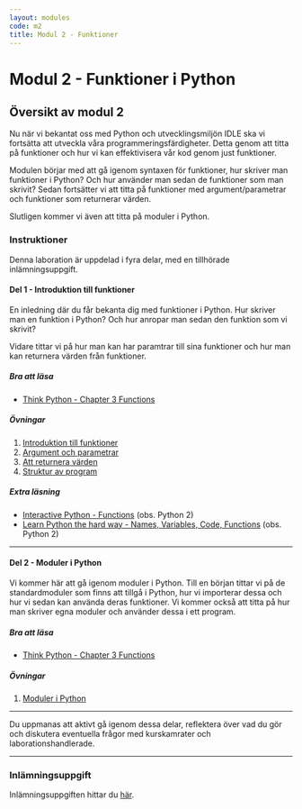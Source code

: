 ```yaml
---
layout: modules
code: m2
title: Modul 2 - Funktioner
---
```


# Modul 2 - Funktioner i Python

## Översikt av modul 2

Nu när vi bekantat oss med Python och utvecklingsmiljön IDLE ska vi fortsätta att utveckla våra programmeringsfärdigheter. Detta genom att titta på funktioner och hur vi kan effektivisera vår kod genom just funktioner.

Modulen börjar med att gå igenom syntaxen för funktioner, hur skriver man funktioner i Python? Och hur använder man sedan de funktioner som man skrivit? Sedan fortsätter vi att titta på funktioner med argument/parametrar och funktioner som returnerar värden.

Slutligen kommer vi även att titta på moduler i Python.

### Instruktioner

Denna laboration är uppdelad i fyra delar, med en tillhörade inlämningsuppgift.

#### Del 1 - Introduktion till funktioner

En inledning där du får bekanta dig med funktioner i Python. Hur skriver man en funktion i Python? Och hur anropar man sedan den funktion som vi skrivit?

Vidare tittar vi på hur man kan har paramtrar till sina funktioner och hur man kan returnera värden från funktioner.

##### Bra att läsa

- [Think Python - Chapter 3  Functions](http://greenteapress.com/thinkpython2/html/thinkpython2004.html)

##### Övningar

1. [Introduktion till funktioner](exercises/L01.html)
2. [Argument och parametrar](exercises/L02.html)
3. [Att returnera värden](exercises/L03.html)
4. [Struktur av program](exercises/L04.html)

##### Extra läsning

- [Interactive Python - Functions](http://interactivepython.org/runestone/static/thinkcspy/Functions/functions.html) (obs. Python 2)
- [Learn Python the hard way - Names, Variables, Code, Functions](http://learnpythonthehardway.org/book/ex18.html) (obs. Python 2)

---

#### Del 2 - Moduler i Python

Vi kommer här att gå igenom moduler i Python. Till en början tittar vi på de standardmoduler som finns att tillgå i Python, hur vi importerar dessa och hur vi sedan kan använda deras funktioner. Vi kommer också att titta på hur man skriver egna moduler och använder dessa i ett program.

##### Bra att läsa

- [Think Python - Chapter 3  Functions](http://greenteapress.com/thinkpython2/html/thinkpython2004.html)

##### Övningar

1. [Moduler i Python](exercises/L05.html)

---

Du uppmanas att aktivt gå igenom dessa delar, reflektera över vad du gör och diskutera eventuella frågor med kurskamrater och laborationshandlerade.

---

### Inlämningsuppgift

Inlämningsuppgiften hittar du [här](assignments/U1.html).
